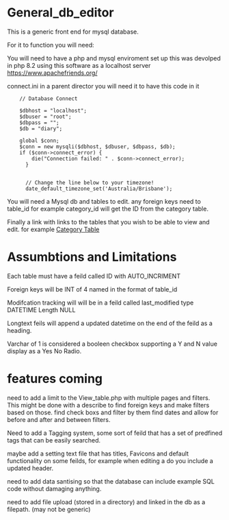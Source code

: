 # General_db_editor

This is a generic front end for mysql database.

For it to function you will need:

  You will need to have a php and mysql enviroment set up this was devolped in php 8.2 using this software as a localhost server https://www.apachefriends.org/

  connect.ini in a parent director
    you will need it to have this code in it

        // Database Connect

        $dbhost = "localhost";
        $dbuser = "root";
        $dbpass = "";
        $db = "diary";
        
        global $conn;
        $conn = new mysqli($dbhost, $dbuser, $dbpass, $db);
        if ($conn->connect_error) {
            die("Connection failed: " . $conn->connect_error);
          }
          
    
          // Change the line below to your timezone!
          date_default_timezone_set('Australia/Brisbane');

  You will need a Mysql db and tables to edit.
  any foreign keys need to table_id for example category_id will get the ID from the category table.


  Finally a link with links to the tables that you wish to be able to view and edit.
  for example <a href='general_db_editor/view_table.php?table=category'>Category Table</a>



# Assumbtions and Limitations

  Each table must have a feild called ID with AUTO_INCRIMENT

  Foreign keys will be INT of 4 named in the format of table_id

  Modifcation tracking will will be in a feild called last_modified type DATETIME Length NULL

  Longtext feils will append a updated datetime on the end of the feild as a heading.

  Varchar of 1 is considered a booleen checkbox supporting a Y and N value display as a Yes No Radio.


# features coming

need to add a limit to the View_table.php with multiple pages and filters.
  This might be done with a describe to find foreign keys and make filters based on those.
  find check boxs and filter by them
  find dates and allow for before and after and between filters.

Need to add a Tagging system, some sort of feild that has a set of predfined tags that can be easily searched.

maybe add a setting text file that has titles, Favicons and default functionality on some feilds, for example when editing a do you include a updated header.

need to add data santising so that the database can include example SQL code without damaging anything.

need to add file upload (stored in a directory) and linked in the db as a filepath. (may not be generic)
